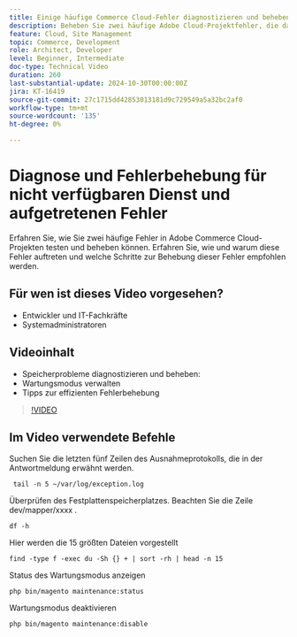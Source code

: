 ```yaml
---
title: Einige häufige Commerce Cloud-Fehler diagnostizieren und beheben
description: Beheben Sie zwei häufige Adobe Cloud-Projektfehler, die das Laden der Site verhindern.
feature: Cloud, Site Management
topic: Commerce, Development
role: Architect, Developer
level: Beginner, Intermediate
doc-type: Technical Video
duration: 260
last-substantial-update: 2024-10-30T00:00:00Z
jira: KT-16419
source-git-commit: 27c1715dd42853013181d9c729549a5a32bc2af0
workflow-type: tm+mt
source-wordcount: '135'
ht-degree: 0%

---
```



# Diagnose und Fehlerbehebung für nicht verfügbaren Dienst und aufgetretenen Fehler

Erfahren Sie, wie Sie zwei häufige Fehler in Adobe Commerce Cloud-Projekten testen und beheben können.  Erfahren Sie, wie und warum diese Fehler auftreten und welche Schritte zur Behebung dieser Fehler empfohlen werden.

## Für wen ist dieses Video vorgesehen?

- Entwickler und IT-Fachkräfte
- Systemadministratoren

## Videoinhalt

- Speicherprobleme diagnostizieren und beheben:
- Wartungsmodus verwalten
- Tipps zur effizienten Fehlerbehebung

>[!VIDEO](https://video.tv.adobe.com/v/3435766?learn=on)


## Im Video verwendete Befehle

Suchen Sie die letzten fünf Zeilen des Ausnahmeprotokolls, die in der Antwortmeldung erwähnt werden.

```SHELL
 tail -n 5 ~/var/log/exception.log
```

Überprüfen des Festplattenspeicherplatzes. Beachten Sie die Zeile dev/mapper/xxxx .

```SHELL
df -h
```

Hier werden die 15 größten Dateien vorgestellt

```SHELL
find -type f -exec du -Sh {} + | sort -rh | head -n 15
```

Status des Wartungsmodus anzeigen

```SHELL
php bin/magento maintenance:status
```

Wartungsmodus deaktivieren

```SHELL
php bin/magento maintenance:disable 
```
